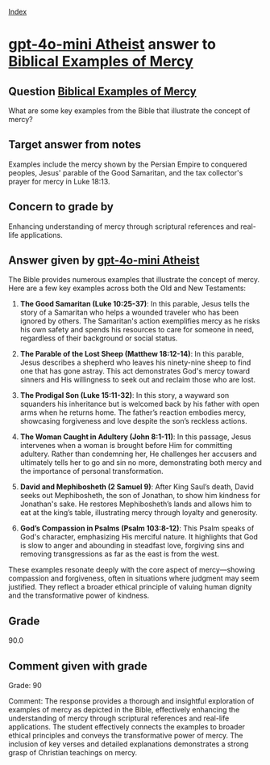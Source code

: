 
[Index](../../index.md)
# [gpt-4o-mini Atheist](../../answering_models/gpt-4o-mini_Atheist.md) answer to [Biblical Examples of Mercy](../../questions/Biblical_Examples_of_Mercy.md)

## Question [Biblical Examples of Mercy](../../questions/Biblical_Examples_of_Mercy.md)
What are some key examples from the Bible that illustrate the concept of mercy?

## Target answer from notes
Examples include the mercy shown by the Persian Empire to conquered peoples, Jesus' parable of the Good Samaritan, and the tax collector's prayer for mercy in Luke 18:13.

## Concern to grade by
Enhancing understanding of mercy through scriptural references and real-life applications.

## Answer given by [gpt-4o-mini Atheist](../../answering_models/gpt-4o-mini_Atheist.md)
The Bible provides numerous examples that illustrate the concept of mercy. Here are a few key examples across both the Old and New Testaments:

1. **The Good Samaritan (Luke 10:25-37)**: In this parable, Jesus tells the story of a Samaritan who helps a wounded traveler who has been ignored by others. The Samaritan's action exemplifies mercy as he risks his own safety and spends his resources to care for someone in need, regardless of their background or social status.

2. **The Parable of the Lost Sheep (Matthew 18:12-14)**: In this parable, Jesus describes a shepherd who leaves his ninety-nine sheep to find one that has gone astray. This act demonstrates God's mercy toward sinners and His willingness to seek out and reclaim those who are lost.

3. **The Prodigal Son (Luke 15:11-32)**: In this story, a wayward son squanders his inheritance but is welcomed back by his father with open arms when he returns home. The father’s reaction embodies mercy, showcasing forgiveness and love despite the son’s reckless actions.

4. **The Woman Caught in Adultery (John 8:1-11)**: In this passage, Jesus intervenes when a woman is brought before Him for committing adultery. Rather than condemning her, He challenges her accusers and ultimately tells her to go and sin no more, demonstrating both mercy and the importance of personal transformation.

5. **David and Mephibosheth (2 Samuel 9)**: After King Saul’s death, David seeks out Mephibosheth, the son of Jonathan, to show him kindness for Jonathan's sake. He restores Mephibosheth’s lands and allows him to eat at the king’s table, illustrating mercy through loyalty and generosity.

6. **God’s Compassion in Psalms (Psalm 103:8-12)**: This Psalm speaks of God's character, emphasizing His merciful nature. It highlights that God is slow to anger and abounding in steadfast love, forgiving sins and removing transgressions as far as the east is from the west.

These examples resonate deeply with the core aspect of mercy—showing compassion and forgiveness, often in situations where judgment may seem justified. They reflect a broader ethical principle of valuing human dignity and the transformative power of kindness.

## Grade
90.0

## Comment given with grade
Grade: 90

Comment: The response provides a thorough and insightful exploration of examples of mercy as depicted in the Bible, effectively enhancing the understanding of mercy through scriptural references and real-life applications. The student effectively connects the examples to broader ethical principles and conveys the transformative power of mercy. The inclusion of key verses and detailed explanations demonstrates a strong grasp of Christian teachings on mercy.
